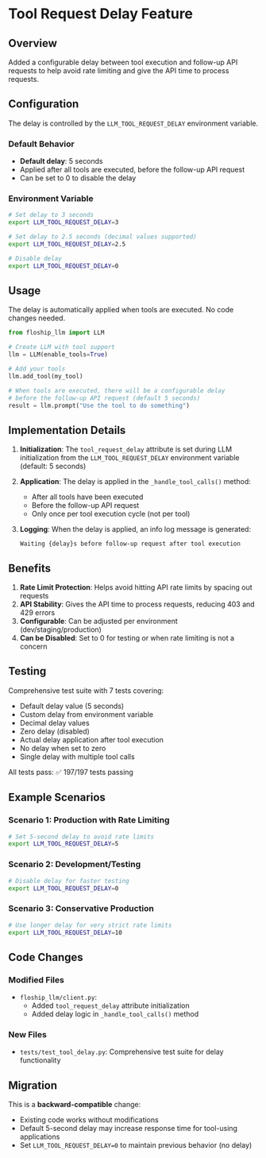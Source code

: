 # Tool Request Delay Feature

## Overview

Added a configurable delay between tool execution and follow-up API requests to help avoid rate limiting and give the API time to process requests.

## Configuration

The delay is controlled by the `LLM_TOOL_REQUEST_DELAY` environment variable.

### Default Behavior
- **Default delay**: 5 seconds
- Applied after all tools are executed, before the follow-up API request
- Can be set to 0 to disable the delay

### Environment Variable

```bash
# Set delay to 3 seconds
export LLM_TOOL_REQUEST_DELAY=3

# Set delay to 2.5 seconds (decimal values supported)
export LLM_TOOL_REQUEST_DELAY=2.5

# Disable delay
export LLM_TOOL_REQUEST_DELAY=0
```

## Usage

The delay is automatically applied when tools are executed. No code changes needed.

```python
from floship_llm import LLM

# Create LLM with tool support
llm = LLM(enable_tools=True)

# Add your tools
llm.add_tool(my_tool)

# When tools are executed, there will be a configurable delay
# before the follow-up API request (default 5 seconds)
result = llm.prompt("Use the tool to do something")
```

## Implementation Details

1. **Initialization**: The `tool_request_delay` attribute is set during LLM initialization from the `LLM_TOOL_REQUEST_DELAY` environment variable (default: 5 seconds)

2. **Application**: The delay is applied in the `_handle_tool_calls()` method:
   - After all tools have been executed
   - Before the follow-up API request
   - Only once per tool execution cycle (not per tool)

3. **Logging**: When the delay is applied, an info log message is generated:
   ```
   Waiting {delay}s before follow-up request after tool execution
   ```

## Benefits

1. **Rate Limit Protection**: Helps avoid hitting API rate limits by spacing out requests
2. **API Stability**: Gives the API time to process requests, reducing 403 and 429 errors
3. **Configurable**: Can be adjusted per environment (dev/staging/production)
4. **Can be Disabled**: Set to 0 for testing or when rate limiting is not a concern

## Testing

Comprehensive test suite with 7 tests covering:
- Default delay value (5 seconds)
- Custom delay from environment variable
- Decimal delay values
- Zero delay (disabled)
- Actual delay application after tool execution
- No delay when set to zero
- Single delay with multiple tool calls

All tests pass: ✅ 197/197 tests passing

## Example Scenarios

### Scenario 1: Production with Rate Limiting
```bash
# Set 5-second delay to avoid rate limits
export LLM_TOOL_REQUEST_DELAY=5
```

### Scenario 2: Development/Testing
```bash
# Disable delay for faster testing
export LLM_TOOL_REQUEST_DELAY=0
```

### Scenario 3: Conservative Production
```bash
# Use longer delay for very strict rate limits
export LLM_TOOL_REQUEST_DELAY=10
```

## Code Changes

### Modified Files
- `floship_llm/client.py`:
  - Added `tool_request_delay` attribute initialization
  - Added delay logic in `_handle_tool_calls()` method

### New Files
- `tests/test_tool_delay.py`: Comprehensive test suite for delay functionality

## Migration

This is a **backward-compatible** change:
- Existing code works without modifications
- Default 5-second delay may increase response time for tool-using applications
- Set `LLM_TOOL_REQUEST_DELAY=0` to maintain previous behavior (no delay)
